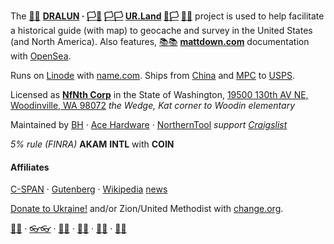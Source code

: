
The [🌳🌳](https://xn--wh8ha.ws) **[DRALUN](https://dralun.com) · [🏳🏴](https://xn--en8hc.ws) [🏳🏳](https://xn--en8ha.ws) [UR.Land](https://ur.land) [🏴🏳](https://xn--en8hb.ws) [🏴🏴](https://xn--fn8ha.ws)** project is used to help facilitate a historical guide (with map) to geocache and survey in the United States (and North America). Also features, [📚📚](https://xn--zt8ha.ws) **[mattdown.com](https://mattdown.com)** documentation with [OpenSea](https://opensea.io/nfnth).

Runs on [Linode](https://cloud.linode.com) with [name.com](https://www.name.com). Ships from [China](https://www.made-in-china.com/products-search/hot-china-products/Intel_Tablet.html) and [MPC](https://www.makeplayingcards.com) to [USPS](https://www.usps.com/business/web-tools-apis/documentation-updates.htm).

Licensed as [**NfNth Corp**](https://secure.dor.wa.gov/) in the State of Washington, [19500 130th AV NE, Woodinville, WA 98072](https://blue.kingcounty.com/Assessor/eRealProperty/Dashboard.aspx?ParcelNbr=1428900123) *the Wedge, Kat corner to Woodin elementary*

Maintained by [BH]() · [Ace Hardware]() · [NorthernTool](https://www.northerntool.com/) *support [Craigslist](https://craigslist.com)*

*5% rule (FINRA)* **AKAM** **INTL** with **COIN**

#### Affiliates

[C-SPAN](https://www.c-span.org) · [Gutenberg](http://www.gutenberg.org) · [Wikipedia](https://www.wikipedia.org/wiki/Special:Random) [news](https://wikipedia.org/wiki/Main_Page)

[Donate to Ukraine!](https://engine.presearch.org/search?q=donate+to+ukraine) and/or Zion/United Methodist with [change.org](https://www.change.org/). 

[🙂🙂](https://xn--938ha.ws) · [👓👓](http://xn--4p8ha.ws) · [🧤🧤](http://xn--uv9ha.ws) · [👖👖](http://xn--7p8ha.ws) · [🧦🧦](http://xn--wv9ha.ws) · [👟👟](http://xn--hq8ha.ws)
